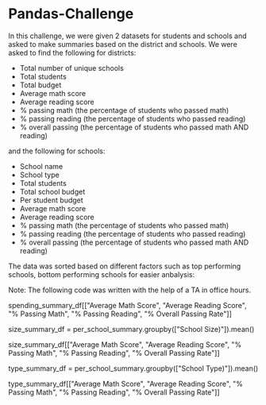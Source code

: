 # Pandas-Challenge

In this challenge, we were given 2 datasets for students and schools and asked to make summaries based on the district and schools. We were asked to find the following for districts: 
- Total number of unique schools
- Total students
- Total budget
- Average math score
- Average reading score
- % passing math (the percentage of students who passed math)
- % passing reading (the percentage of students who passed reading)
- % overall passing (the percentage of students who passed math AND reading)

and the following for schools: 
- School name
- School type
- Total students
- Total school budget
- Per student budget
- Average math score
- Average reading score
- % passing math (the percentage of students who passed math)
- % passing reading (the percentage of students who passed reading)
- % overall passing (the percentage of students who passed math AND reading)

The data was sorted based on different factors such as top performing schools, bottom performing schools for easier anbalysis: 

Note: 
The following code was written with the help of a TA in office hours. 

spending_summary_df[["Average Math Score",
                    "Average Reading Score",
                    "% Passing Math",
                    "% Passing Reading",
                    "% Overall Passing Rate"]]

size_summary_df = per_school_summary.groupby(["School Size)"]).mean()

size_summary_df[["Average Math Score",
                "Average Reading Score",
                "% Passing Math",
                "% Passing Reading",
                "% Overall Passing Rate"]]

type_summary_df = per_school_summary.groupby(["School Type)"]).mean()

type_summary_df[["Average Math Score",
                "Average Reading Score",
                "% Passing Math",
                "% Passing Reading",
                "% Overall Passing Rate"]]
